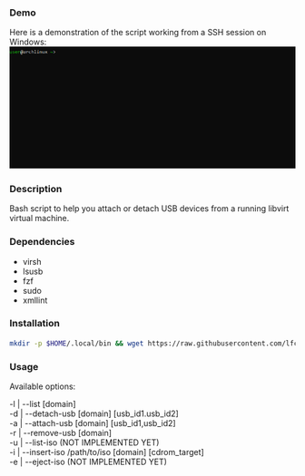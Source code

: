 ### Demo
Here is a demonstration of the script working from a SSH session on Windows:
![](https://github.com/lfcarrega/libvirt-attach-usb/blob/main/demo.gif)

### Description
Bash script to help you attach or detach USB devices from a running libvirt virtual machine.

### Dependencies
* virsh
* lsusb
* fzf
* sudo
* xmllint

### Installation

```sh
mkdir -p $HOME/.local/bin && wget https://raw.githubusercontent.com/lfcarrega/libvirt-attach-usb/main/libvirt-attach-usb -O $HOME/.local/bin/libvirt-attach-usb && chmod +x $HOME/.local/bin/libvirt-attach-usb
```

### Usage

Available options:

-l | --list [domain]\
-d | --detach-usb [domain] [usb_id1.usb_id2]\
-a | --attach-usb [domain] [usb_id1,usb_id2]\
-r | --remove-usb [domain]\
-u | --list-iso (NOT IMPLEMENTED YET)\
-i | --insert-iso /path/to/iso [domain] [cdrom_target]\
-e | --eject-iso (NOT IMPLEMENTED YET)
